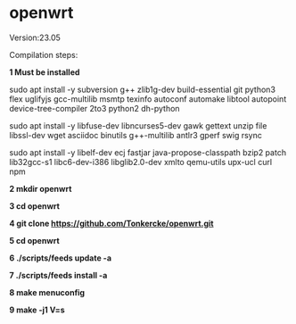 openwrt
=
Version:23.05

Compilation steps:

**1 Must be installed**

sudo apt install -y subversion g++ zlib1g-dev build-essential git python3 flex uglifyjs gcc-multilib msmtp texinfo autoconf automake libtool autopoint device-tree-compiler 2to3   python2 dh-python

sudo apt install -y libfuse-dev libncurses5-dev gawk gettext unzip file libssl-dev wget asciidoc binutils g++-multilib antlr3 gperf swig rsync

sudo apt install -y libelf-dev ecj fastjar java-propose-classpath bzip2 patch lib32gcc-s1 libc6-dev-i386 libglib2.0-dev xmlto qemu-utils upx-ucl curl npm


**2 mkdir openwrt**

**3 cd openwrt**

**4 git clone https://github.com/Tonkercke/openwrt.git**

**5 cd openwrt**

**6 ./scripts/feeds update -a**

**7 ./scripts/feeds install -a**

**8 make menuconfig**

**9 make -j1 V=s**
